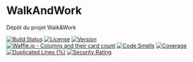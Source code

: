 # WalkAndWork
Dépôt du projet Walk&amp;Work

[![Build Status](https://img.shields.io/travis/raphaeldepain/WalkAndWork/master.svg?style=flat-square)](https://travis-ci.com/raphaeldepain/WalkAndWork.svg?branch=master)
[![License](https://img.shields.io/github/license/raphaeldepain/WalkAndWork.svg?style=flat-square)](LICENSE)
[![Version](https://img.shields.io/github/tag/raphaeldepain/WalkAndWork.svg?label=version&style=flat-square)](build.gradle)
[![Waffle.io - Columns and their card count](https://badge.waffle.io/raphaeldepain/WalkAndWork.svg?columns=all)](https://waffle.io/raphaeldepain/WalkAndWork)
[![Code Smells](https://sonarcloud.io/api/project_badges/measure?project=raphaeldepain_WalkAndWork&metric=code_smells)](https://sonarcloud.io/dashboard?id=raphaeldepain_WalkAndWork)
[![Coverage](https://sonarcloud.io/api/project_badges/measure?project=raphaeldepain_WalkAndWork&metric=coverage)](https://sonarcloud.io/dashboard?id=raphaeldepain_WalkAndWork)
[![Duplicated Lines (%)](https://sonarcloud.io/api/project_badges/measure?project=raphaeldepain_WalkAndWork&metric=duplicated_lines_density)](https://sonarcloud.io/dashboard?id=raphaeldepain_WalkAndWork)
[![Security Rating](https://sonarcloud.io/api/project_badges/measure?project=raphaeldepain_WalkAndWork&metric=security_rating)](https://sonarcloud.io/dashboard?id=raphaeldepain_WalkAndWork)
